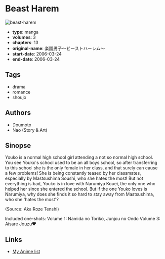 # Beast Harem

![beast-harem](https://cdn.myanimelist.net/images/manga/3/173968.jpg)

-   **type**: manga
-   **volumes**: 3
-   **chapters**: 13
-   **original-name**: 楽園男子～ビーストハーレム～
-   **start-date**: 2006-03-24
-   **end-date**: 2006-03-24

## Tags

-   drama
-   romance
-   shoujo

## Authors

-   Doumoto
-   Nao (Story & Art)

## Sinopse

Youko is a normal high school girl attending a not so normal high school. You see Youko's school used to be an all boys school, so after transferring to this school she is the only female in her class, and that surely can cause a few problems! She is being constantly teased by her classmates, especially by Mastsushima Soushi, who she hates the most! But not everything is bad, Youko is in love with Narumiya Kouei, the only one who helped her since she entered the school. But if the one Youko loves is Narumiya, why does she finds it so hard to stay away from Mastsushima, who she 'hates the most'?

(Source: Aka Roze Tenshi)

Included one-shots:
Volume 1: Namida no Toriko, Junjou no Ondo
Volume 3: Aisare Jouzu♥

## Links

-   [My Anime list](https://myanimelist.net/manga/5182/Beast_Harem)
